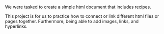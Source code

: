 We were tasked to create a simple html document that includes recipes.

This project is for us to practice how to connect or link different html files or pages together. Furthermore, being able to add images, links, and hyperlinks.